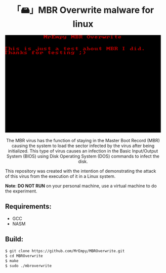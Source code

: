 <h1 align="center">「🖴」MBR Overwrite malware for linux</h1>

<p align="center"><img src="/assets/message.png"></p>

<p align="center">The MBR virus has the function of staying in the Master Boot Record (MBR) causing the system to load the sector infected by the virus after being initialized. This type of virus causes an infection in the Basic Input/Output System (BIOS) using Disk Operating System (DOS) commands to infect the disk.</p>


This repository was created with the intention of demonstrating the attack of this virus from the execution of it in a Linux system.

**Note**: **DO NOT RUN** on your personal machine, use a virtual machine to do the experiment.

## Requirements:

* GCC
* NASM

## Build:

```
$ git clone https://github.com/MrEmpy/MBROverwrite.git
$ cd MBROverwrite
$ make
$ sudo ./mbroverwrite
```
